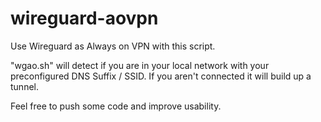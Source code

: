 # wireguard-aovpn
Use Wireguard as Always on VPN with this script.

"wgao.sh" will detect if you are in your local network with your preconfigured DNS Suffix / SSID. If you aren't connected it will build up a tunnel.

Feel free to push some code and improve usability.
